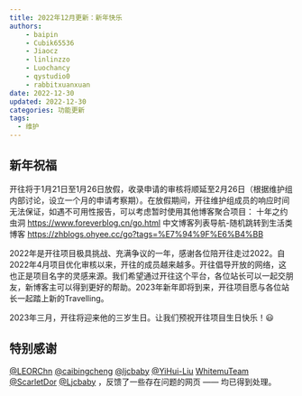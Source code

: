 ```yaml
---
title: 2022年12月更新：新年快乐
authors: 
    - baipin
    - Cubik65536
    - Jiaocz
    - linlinzzo
    - Luochancy
    - qystudio0
    - rabbitxuanxuan
date: 2022-12-30
updated: 2022-12-30
categories: 功能更新
tags:
  - 维护
---
```


## 新年祝福

开往将于1月21日至1月26日放假，收录申请的审核将顺延至2月26日（根据维护组内部讨论，设立一个月的申请考察期）。在放假期间，开往维护组成员的响应时间无法保证，如遇不可用性报告，可以考虑暂时使用其他博客聚合项目：
十年之约虫洞 <https://www.foreverblog.cn/go.html>
中文博客列表导航-随机跳转到生活类博客 <https://zhblogs.ohyee.cc/go?tags=%E7%94%9F%E6%B4%BB>

2022年是开往项目极具挑战、充满争议的一年，感谢各位陪开往走过2022。自2022年4月项目优化审核以来，开往的成员越来越多。开往倡导开放的网络，这也正是项目名字的灵感来源。我们希望通过开往这个平台，各位站长可以一起交朋友，新博客主可以得到更好的帮助。2023年新年即将到来，开往项目愿与各位站长一起踏上新的Travelling。

2023年三月，开往将迎来他的三岁生日。让我们预祝开往项目生日快乐！😃

## 特别感谢

[@LEORChn](https://github.com/LEORChn) [@caibingcheng](https://github.com/caibingcheng) [@ljcbaby](https://github.com/ljcbaby) [@YiHui-Liu](https://github.com/YiHui-Liu) [WhitemuTeam](https://github.com/WhitemuTeam) [@ScarletDor](https://github.com/ScarletDor) [@Ljcbaby](https://github.com/ljcbaby) ，反馈了一些存在问题的网页 —— 均已得到处理。
